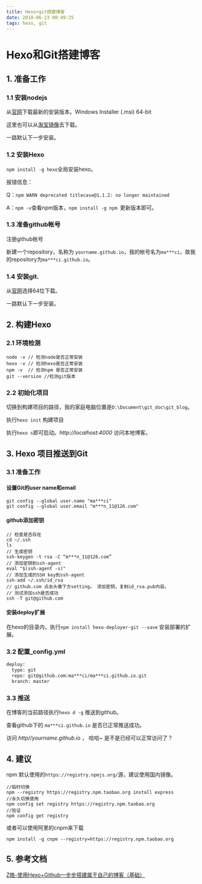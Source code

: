 ```yaml
---
title: Hexo+git搭建博客
date: 2018-06-23 00:49:25
tags: hexo, git
---
```


# Hexo和Git搭建博客

## 1. 准备工作

### 1.1 安装nodejs

  从[官网](https://nodejs.org/en/download/)下载最新的安装版本。Windows Installer (.msi) 64-bit
 
  这里也可以从[淘宝镜像](https://npm.taobao.org/)去下载。
 
  一路默认下一步安装。

### 1.2 安装Hexo

 `npm install -g hexo`全局安装hexo。

 报错信息：

 Q：`npm WARN deprecated titlecase@1.1.2: no longer maintained`
 
 A：`npm -v`查看npm版本，`npm install -g npm `更新版本即可。

### 1.3 准备github帐号

注册github帐号

新建一个repository，名称为 `yourname.github.io`，我的帐号名为`ma***ci`，故我的repository为`ma***ci.github.io`。

### 1.4 安装git.
 
 从[官网](https://git-scm.com/download/win)选择64位下载。
 
 一路默认下一步安装。

## 2. 构建Hexo

### 2.1 环境检测

```
node -v // 检测node是否正常安装
hexo -v // 检测hexo是否正常安装
npm -v  // 检测npm 是否正常安装
git --version //检测git版本
```

### 2.2 初始化项目

切换到构建项目的路径，我的家庭电脑位置是`D:\Document\git_doc\git_blog`。

执行`hexo init` 构建项目

执行`hexo s`即可启动。*http://localhost:4000* 访问本地博客。

## 3.  Hexo 项目推送到Git

### 3.1 准备工作

####  设置Git的user name和email

```
git config --global user.name "ma***ci"
git config --global user.email "m***n_11@126.com"
```

#### github添加密钥

```
// 检查是否存在
cd ~/.ssh
ls
// 生成密钥
ssh-keygen -t rsa -C “m***n_11@126.com”
// 添加密钥到ssh-agent
eval "$(ssh-agent -s)"
// 添加生成的SSH key到ssh-agent
ssh-add ~/.ssh/id_rsa
// github.com 点击头像下方setting， 添加密钥，复制id_rsa.pub内容。
// 测试添加ssh是否成功
ssh -T git@github.com
```

#### 安装deploy扩展

在hexo的目录内，执行`npm install hexo-deployer-git --save` 安装部署的扩展。

### 3.2 配置_config.yml

```xml
deploy:
  type: git
  repo: git@github.com:ma***ci/ma***ci.github.io.git
  branch: master
```

### 3.3 推送

在博客的当前路径执行`hexo d -g` 推送到github。

查看github下的 `ma***ci.github.io` 是否已正常推送成功。

访问 *http//yourname.github.io*  ， 哈哈~ 是不是已经可以正常访问了？

## 4. 建议

npm 默认使用的`https://registry.npmjs.org/`源，建议使用国内镜像。

```
//临时切换
npm --registry https://registry.npm.taobao.org install express
//永久切换使用
npm config set registry https://registry.npm.taobao.org
//验证
npm config get registry
```

或者可以使用阿里的cnpm来下载

```
npm install -g cnpm --registry=https://registry.npm.taobao.org
```

## 5. 参考文档

[Z皓-使用Hexo+Github一步步搭建属于自己的博客（基础）](https://www.cnblogs.com/fengxiongZz/p/7707219.html)